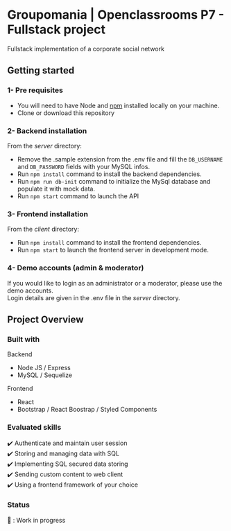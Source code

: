 # Groupomania | Openclassrooms P7 - Fullstack project

Fullstack implementation of a corporate social network

## Getting started

### 1- Pre requisites

- You will need to have Node and [npm](https://docs.npmjs.com/downloading-and-installing-node-js-and-npm) installed locally on your machine.
- Clone or download this repository

### 2- Backend installation

From the _server_ directory:

- Remove the .sample extension from the .env file and fill the `DB_USERNAME` and `DB_PASSWORD` fields with your MySQL infos.
- Run `npm install` command to install the backend dependencies.
- Run `npm run db-init` command to initialize the MySql database and populate it with mock data.
- Run `npm start` command to launch the API

### 3- Frontend installation

From the _client_ directory:

- Run `npm install` command to install the frontend dependencies.
- Run `npm start` to launch the frontend server in development mode.

### 4- Demo accounts (admin & moderator)

If you would like to login as an administrator or a moderator, please use the demo accounts.  
Login details are given in the .env file in the _server_ directory.

## Project Overview

### Built with

Backend

- Node JS / Express
- MySQL / Sequelize

Frontend

- React
- Bootstrap / React Boostrap / Styled Components

### Evaluated skills

:heavy_check_mark: Authenticate and maintain user session  
:heavy_check_mark: Storing and managing data with SQL  
:heavy_check_mark: Implementing SQL secured data storing  
:heavy_check_mark: Sending custom content to web client  
:heavy_check_mark: Using a frontend framework of your choice

### Status

:construction: : Work in progress
